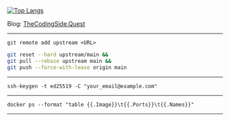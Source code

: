 [![Top Langs](https://github-readme-stats.vercel.app/api/top-langs/?username=CheeseCake87&layout=compact&theme=dark)](https://github.com/anuraghazra/github-readme-stats)

Blog:
[TheCodingSide.Quest](https://thecodingside.quest)

---

`git remote add upstream <URL>`

```bash
git reset --hard upstream/main &&
git pull --rebase upstream main &&
git push --force-with-lease origin main
```

---

`ssh-keygen -t ed25519 -C "your_email@example.com"`

---

`docker ps --format "table {{.Image}}\t{{.Ports}}\t{{.Names}}"`

---
